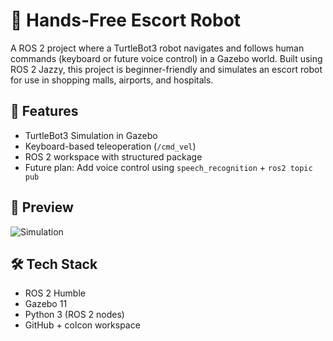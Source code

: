 # 🤖 Hands-Free Escort Robot

A ROS 2 project where a TurtleBot3 robot navigates and follows human commands (keyboard or future voice control) in a Gazebo world. Built using ROS 2 Jazzy, this project is beginner-friendly and simulates an escort robot for use in shopping malls, airports, and hospitals.

## 🚀 Features

- TurtleBot3 Simulation in Gazebo
- Keyboard-based teleoperation (`/cmd_vel`)
- ROS 2 workspace with structured package
- Future plan: Add voice control using `speech_recognition` + `ros2 topic pub`

## 📸 Preview
![Simulation](images/robot_following.gif)

## 🛠️ Tech Stack

- ROS 2 Humble
- Gazebo 11
- Python 3 (ROS 2 nodes)
- GitHub + colcon workspace


